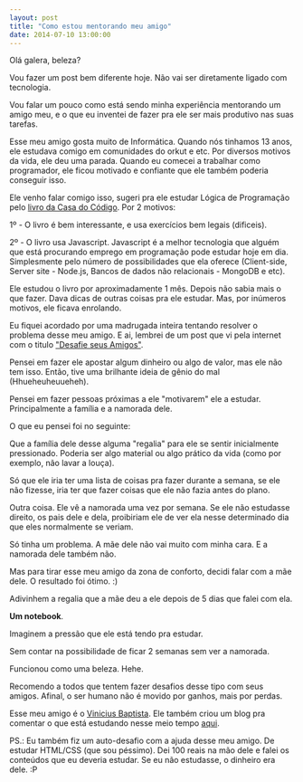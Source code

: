 ```yaml
---
layout: post
title: "Como estou mentorando meu amigo"
date: 2014-07-10 13:00:00
---
```


Olá galera, beleza?

Vou fazer um post bem diferente hoje. Não vai ser diretamente ligado com
tecnologia.

Vou falar um pouco como está sendo minha experiência mentorando um amigo
meu, e o que eu inventei de fazer pra ele ser mais produtivo nas suas
tarefas.

Esse meu amigo gosta muito de Informática. Quando nós tinhamos 13 anos,
ele estudava comigo em comunidades do orkut e etc. Por diversos motivos
da vida, ele deu uma parada. Quando eu comecei a trabalhar como
programador, ele ficou motivado e confiante que ele também poderia
conseguir isso.

Ele venho falar comigo isso, sugeri pra ele estudar Lógica de
Programação pelo [livro da Casa do
Código](http://www.casadocodigo.com.br/products/livro-programacao). Por 2 motivos:

1º - O livro é bem interessante, e usa exercícios bem legais (dificeis).

2º - O livro usa Javascript. Javascript é a melhor tecnologia que alguém
que está procurando emprego em programação pode estudar hoje em dia.
Simplesmente pelo número de possibilidades que ela oferece (Client-side,
Server site - Node.js, Bancos de dados não relacionais - MongoDB e etc).

Ele estudou o livro por aproximadamente 1 mês. Depois não sabia mais o
que fazer. Dava dicas de outras coisas pra ele estudar. Mas, por
inúmeros motivos, ele ficava enrolando.

Eu fiquei acordado por uma madrugada inteira tentando resolver o
problema desse meu amigo. E ai, lembrei de um post que vi pela internet
com o titulo ["Desafie seus
Amigos"](http://papodehomem.com.br/desafie-seus-amigos/).

Pensei em fazer ele apostar algum dinheiro ou algo de valor, mas ele não
tem isso. Então, tive uma brilhante ideia de gênio do mal
(Hhueheuheuueheh).

Pensei em fazer pessoas próximas a ele "motivarem" ele a estudar.
Principalmente a família e a namorada dele.

O que eu pensei foi no seguinte:

Que a família dele desse alguma "regalia" para ele se sentir
inicialmente pressionado. Poderia ser algo material ou algo prático da
vida (como por exemplo, não lavar a louça).

Só que ele iria ter uma lista de coisas pra fazer durante a semana, se
ele não fizesse, iria ter que fazer coisas que ele não fazia antes do
plano.

Outra coisa. Ele vê a namorada uma vez por semana. Se ele não estudasse
direito, os pais dele e dela, proibiriam ele de ver ela nesse determinado
dia que eles normalmente se veriam.

Só tinha um problema. A mãe dele não vai muito com minha cara. E a
namorada dele também não.

Mas para tirar esse meu amigo da zona de conforto, decidi falar com a
mãe dele. O resultado foi ótimo. :)

Adivinhem a regalia que a mãe deu a ele depois de 5 dias que falei com
ela.

**Um notebook**.

Imaginem a pressão que ele está tendo pra estudar.

Sem contar na possibilidade de ficar 2 semanas sem ver a namorada.

Funcionou como uma beleza. Hehe.

Recomendo a todos que tentem fazer desafios desse tipo com seus amigos.
Afinal, o ser humano não é movido por ganhos, mais por perdas.

Esse meu amigo é o [Vinicius
Baptista](https://github.com/ViniciusBaptista). Ele também criou um blog
pra comentar o que está estudando nesse meio tempo [aqui](http://viniciusbaptista.github.io/).

PS.: Eu também fiz um auto-desafio com a ajuda desse meu amigo. De
estudar HTML/CSS (que sou péssimo). Dei 100 reais na mão dele e falei os
conteúdos que eu deveria estudar. Se eu não estudasse, o dinheiro era
dele. :P
